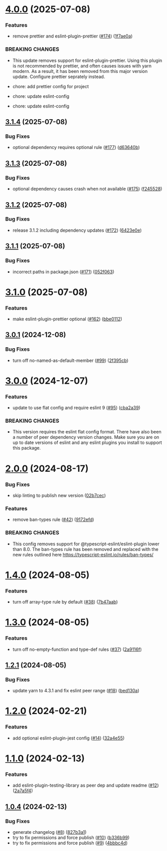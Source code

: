 # [4.0.0](https://github.com/imccausl/eslint-config/compare/v3.1.4...v4.0.0) (2025-07-08)


### Features

* remove prettier and eslint-plugin-prettier ([#174](https://github.com/imccausl/eslint-config/issues/174)) ([1f7ae0a](https://github.com/imccausl/eslint-config/commit/1f7ae0a215cb0a7740559b058343afd982713bdf))


### BREAKING CHANGES

* This update removes support for eslint-plugin-prettier. Using this plugin is not recommended by prettier, and often causes issues with yarn modern. As a result, it has been removed from this major version update. Configure prettier seprately instead.

* chore: add prettier config for project

* chore: update eslint-config

* chore: update eslint-config

## [3.1.4](https://github.com/imccausl/eslint-config/compare/v3.1.3...v3.1.4) (2025-07-08)


### Bug Fixes

* optional dependency requires optional rule ([#177](https://github.com/imccausl/eslint-config/issues/177)) ([d63640b](https://github.com/imccausl/eslint-config/commit/d63640bb7571701a584ba324fcad69ef7087d676))

## [3.1.3](https://github.com/imccausl/eslint-config/compare/v3.1.2...v3.1.3) (2025-07-08)


### Bug Fixes

* optional dependency causes crash when not available ([#175](https://github.com/imccausl/eslint-config/issues/175)) ([f245528](https://github.com/imccausl/eslint-config/commit/f245528b218bf75e2250d7a78732d2d6b7d5298c))

## [3.1.2](https://github.com/imccausl/eslint-config/compare/v3.1.1...v3.1.2) (2025-07-08)


### Bug Fixes

* release 3.1.2 including dependency updates ([#172](https://github.com/imccausl/eslint-config/issues/172)) ([6423e0e](https://github.com/imccausl/eslint-config/commit/6423e0ed2c5f89c2adc02e63cafe8a661b79d303))

## [3.1.1](https://github.com/imccausl/eslint-config/compare/v3.1.0...v3.1.1) (2025-07-08)


### Bug Fixes

* incorrect paths in package.json ([#171](https://github.com/imccausl/eslint-config/issues/171)) ([052f063](https://github.com/imccausl/eslint-config/commit/052f063e1c76948b83c4ef2918254ad1e4fac1ce))

# [3.1.0](https://github.com/imccausl/eslint-config/compare/v3.0.1...v3.1.0) (2025-07-08)


### Features

* make eslint-plugin-prettier optional ([#162](https://github.com/imccausl/eslint-config/issues/162)) ([bbe0112](https://github.com/imccausl/eslint-config/commit/bbe011209b26c0fd51d9d16f6474a8bb1a236c33))

## [3.0.1](https://github.com/imccausl/eslint-config/compare/v3.0.0...v3.0.1) (2024-12-08)


### Bug Fixes

* turn off no-named-as-default-member ([#99](https://github.com/imccausl/eslint-config/issues/99)) ([2f395cb](https://github.com/imccausl/eslint-config/commit/2f395cb4ed6eceb7939ac4532dd45a7f95d5c5f1))

# [3.0.0](https://github.com/imccausl/eslint-config/compare/v2.0.0...v3.0.0) (2024-12-07)


### Features

* update to use flat config and require eslint 9 ([#95](https://github.com/imccausl/eslint-config/issues/95)) ([cba2a39](https://github.com/imccausl/eslint-config/commit/cba2a391e756a0acd14d8bc729a4cbd37c808270))


### BREAKING CHANGES

* This version requires the eslint flat config format. There have also been a number of peer dependency version changes. Make sure you are on up to date versions of eslint and any eslint plugins you install to support this package.

# [2.0.0](https://github.com/imccausl/eslint-config/compare/v1.4.0...v2.0.0) (2024-08-17)


### Bug Fixes

* skip linting to publish new version ([02b7cec](https://github.com/imccausl/eslint-config/commit/02b7cecb7ce04020dfdff5c53382379a4ee50d8f))


### Features

* remove ban-types rule ([#42](https://github.com/imccausl/eslint-config/issues/42)) ([9172efd](https://github.com/imccausl/eslint-config/commit/9172efdf84233521d92f6043d32f93679570bc97))


### BREAKING CHANGES

* This config removes support for @typescript-eslint/eslint-plugin lower than 8.0. The ban-types rule has been removed and replaced with the new rules outlined here https://typescript-eslint.io/rules/ban-types/

# [1.4.0](https://github.com/imccausl/eslint-config/compare/v1.3.0...v1.4.0) (2024-08-05)


### Features

* turn off array-type rule by default ([#38](https://github.com/imccausl/eslint-config/issues/38)) ([7b47aab](https://github.com/imccausl/eslint-config/commit/7b47aab09ad906a1957264989ddc2d79890352e0))

# [1.3.0](https://github.com/imccausl/eslint-config/compare/v1.2.1...v1.3.0) (2024-08-05)


### Features

* turn off no-empty-function and type-def rules ([#37](https://github.com/imccausl/eslint-config/issues/37)) ([2a9116f](https://github.com/imccausl/eslint-config/commit/2a9116f4bce266f55056573ea6040b11800e53cf))

## [1.2.1](https://github.com/imccausl/eslint-config/compare/v1.2.0...v1.2.1) (2024-08-05)


### Bug Fixes

* update yarn to 4.3.1 and fix eslint peer range ([#18](https://github.com/imccausl/eslint-config/issues/18)) ([bed130a](https://github.com/imccausl/eslint-config/commit/bed130af0b3207af69bb284463840c86565adcfd))

# [1.2.0](https://github.com/imccausl/eslint-config/compare/v1.1.0...v1.2.0) (2024-02-21)


### Features

* add optional eslint-plugin-jest config ([#14](https://github.com/imccausl/eslint-config/issues/14)) ([32a4e55](https://github.com/imccausl/eslint-config/commit/32a4e5521b2a6baf201fdef5d4c99b71d97fb5b7))

# [1.1.0](https://github.com/imccausl/eslint-config/compare/v1.0.4...v1.1.0) (2024-02-13)


### Features

* add eslint-plugin-testing-library as peer dep and update readme ([#12](https://github.com/imccausl/eslint-config/issues/12)) ([2a7a5f4](https://github.com/imccausl/eslint-config/commit/2a7a5f45669c0fe45b503b060cc1f803480c7b63))

## [1.0.4](https://github.com/imccausl/eslint-config/compare/v1.0.3...v1.0.4) (2024-02-13)


### Bug Fixes

* generate changelog ([#8](https://github.com/imccausl/eslint-config/issues/8)) ([827b3a1](https://github.com/imccausl/eslint-config/commit/827b3a17a9d5b361bf188d7ca29e495d6c61886d))
* try to fix permissions and force publish ([#10](https://github.com/imccausl/eslint-config/issues/10)) ([b336b99](https://github.com/imccausl/eslint-config/commit/b336b99d3a2c18f074cf69d2612157e0959123f7))
* try to fix permissions and force publish ([#9](https://github.com/imccausl/eslint-config/issues/9)) ([4bbbc4d](https://github.com/imccausl/eslint-config/commit/4bbbc4d92f49370dd950d668000b2c570518eea2))
